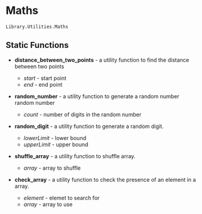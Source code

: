 # Maths

```
Library.Utilities.Maths
```

## Static Functions 

 + **distance_between_two_points** - a utility function to find the distance between two points
    + *start* - start point
    + *end* - end point 

 + **random_number** - a utility function to generate a random number random number
    + *count* - number of digits in the random number

 + **random_digit** - a utility function to generate a random digit.
    + *lowerLimit* - lower bound
    + *upperLimit* - upper bound

 + **shuffle_array** - a utility function to shuffle array.
    + *array* - array to shuffle

+ **check_array** - a utility function to check the presence of an element in a array.
    + *element* - elemet to search for
    + *array* - array to use
